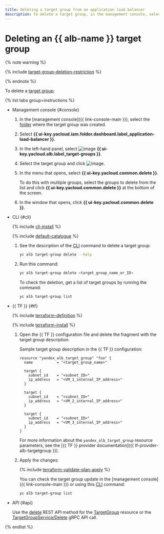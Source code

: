 ```yaml
---
title: Deleting a target group from an application load balancer
description: To delete a target group, in the management console, select the folder that hosts the target group. Select {{ alb-full-name }}. In the left-hand menu, select Target groups. Select the target group and click the select icon. In the menu that opens, select Delete. To do this with multiple groups, select the groups to delete from the list and click Delete at the bottom of the screen.
---
```


# Deleting an {{ alb-name }} target group

{% note warning %}

{% include [target-group-deletion-restriction](../../_includes/application-load-balancer/target-group-deletion-restriction.md) %}

{% endnote %}

To delete a [target group](../concepts/target-group.md):

{% list tabs group=instructions %}

- Management console {#console}

   1. In the [management console]({{ link-console-main }}), select the [folder](../../resource-manager/concepts/resources-hierarchy.md#folder) where the target group was created.
   1. Select **{{ ui-key.yacloud.iam.folder.dashboard.label_application-load-balancer }}**.
   1. In the left-hand panel, select ![image](../../_assets/console-icons/target.svg) **{{ ui-key.yacloud.alb.label_target-groups }}**.
   1. Select the target group and click ![image](../../_assets/console-icons/ellipsis.svg).
   1. In the menu that opens, select **{{ ui-key.yacloud.common.delete }}**.

      To do this with multiple groups, select the groups to delete from the list and click **{{ ui-key.yacloud.common.delete }}** at the bottom of the screen.
   1. In the window that opens, click **{{ ui-key.yacloud.common.delete }}**.

- CLI {#cli}

   {% include [cli-install](../../_includes/cli-install.md) %}

   {% include [default-catalogue](../../_includes/default-catalogue.md) %}

   1. See the description of the [CLI](../../cli/) command to delete a target group:

      ```bash
      yc alb target-group delete --help
      ```

   1. Run this command:

      ```bash
      yc alb target-group delete <target_group_name_or_ID>
      ```

      To check the deletion, get a list of target groups by running the command:

      ```bash
      yc alb target-group list
      ```

- {{ TF }} {#tf}

   {% include [terraform-definition](../../_tutorials/_tutorials_includes/terraform-definition.md) %}

   {% include [terraform-install](../../_includes/terraform-install.md) %}

   1. Open the {{ TF }} configuration file and delete the fragment with the target group description.

      Sample target group description in the {{ TF }} configuration:

      ```hcl
      resource "yandex_alb_target_group" "foo" {
        name           = "<target_group_name>"

        target {
          subnet_id    = "<subnet_ID>"
          ip_address   = "<VM_1_internal_IP_address>"
        }

        target {
          subnet_id    = "<subnet_ID>"
          ip_address   = "<VM_2_internal_IP_address>"
        }

        target {
          subnet_id    = "<subnet_ID>"
          ip_address   = "<VM_3_internal_IP_address>"
        }
      }
      ```

      For more information about the `yandex_alb_target_group` resource parameters, see the [{{ TF }} provider documentation]({{ tf-provider-alb-targetgroup }}).
   1. Apply the changes:

      {% include [terraform-validate-plan-apply](../../_tutorials/_tutorials_includes/terraform-validate-plan-apply.md) %}

      You can check the target group update in the [management console]({{ link-console-main }}) or using this [CLI](../../cli/) command:

      ```bash
      yc alb target-group list
      ```

- API {#api}

   Use the [delete](../api-ref/TargetGroup/delete.md) REST API method for the [TargetGroup](../api-ref/TargetGroup/index.md) resource or the [TargetGroupService/Delete](../api-ref/grpc/target_group_service.md#Delete) gRPC API call.

{% endlist %}